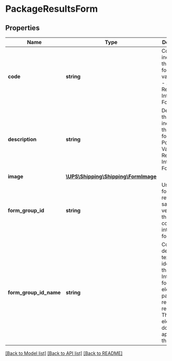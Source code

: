 # PackageResultsForm

## Properties
Name | Type | Description | Notes
------------ | ------------- | ------------- | -------------
**code** | **string** | Code that indicates the type of form.  Valid values: - 01 - All Requested International Forms. | [optional] 
**description** | **string** | Description that indicates the type of form.  Possible Values: All Requested International Forms. | [optional] 
**image** | [**\UPS\Shipping\Shipping\FormImage**](FormImage.md) |  | [optional] 
**form_group_id** | **string** | Unique Id for later retrieval of saved version of the completed international forms. | [optional] 
**form_group_id_name** | **string** | Contains description text which identifies the group of International forms. This element is part of both request and response. This element does not appear on the forms. | [optional] 

[[Back to Model list]](../../README.md#documentation-for-models) [[Back to API list]](../../README.md#documentation-for-api-endpoints) [[Back to README]](../../README.md)

